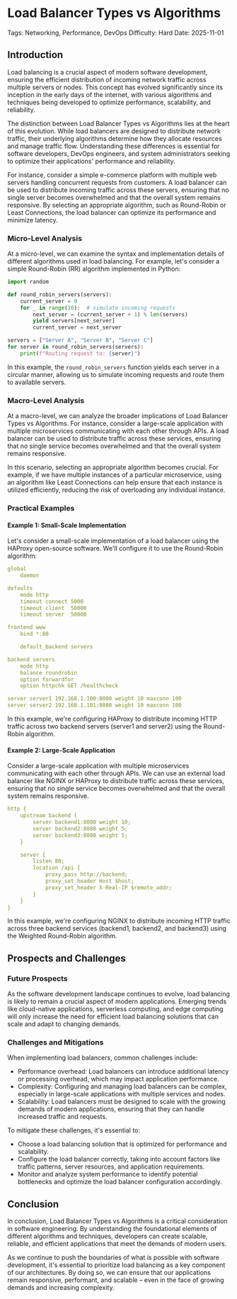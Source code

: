 # Load Balancer Types vs Algorithms
Tags: Networking, Performance, DevOps
Difficulty: Hard
Date: 2025-11-01

## Introduction
Load balancing is a crucial aspect of modern software development, ensuring the efficient distribution of incoming network traffic across multiple servers or nodes. This concept has evolved significantly since its inception in the early days of the internet, with various algorithms and techniques being developed to optimize performance, scalability, and reliability.

The distinction between Load Balancer Types vs Algorithms lies at the heart of this evolution. While load balancers are designed to distribute network traffic, their underlying algorithms determine how they allocate resources and manage traffic flow. Understanding these differences is essential for software developers, DevOps engineers, and system administrators seeking to optimize their applications' performance and reliability.

For instance, consider a simple e-commerce platform with multiple web servers handling concurrent requests from customers. A load balancer can be used to distribute incoming traffic across these servers, ensuring that no single server becomes overwhelmed and that the overall system remains responsive. By selecting an appropriate algorithm, such as Round-Robin or Least Connections, the load balancer can optimize its performance and minimize latency.

### Micro-Level Analysis
At a micro-level, we can examine the syntax and implementation details of different algorithms used in load balancing. For example, let's consider a simple Round-Robin (RR) algorithm implemented in Python:
```python
import random

def round_robin_servers(servers):
    current_server = 0
    for _ in range(10):  # simulate incoming requests
        next_server = (current_server + 1) % len(servers)
        yield servers[next_server]
        current_server = next_server

servers = ["Server A", "Server B", "Server C"]
for server in round_robin_servers(servers):
    print(f"Routing request to: {server}")
```
In this example, the `round_robin_servers` function yields each server in a circular manner, allowing us to simulate incoming requests and route them to available servers.

### Macro-Level Analysis
At a macro-level, we can analyze the broader implications of Load Balancer Types vs Algorithms. For instance, consider a large-scale application with multiple microservices communicating with each other through APIs. A load balancer can be used to distribute traffic across these services, ensuring that no single service becomes overwhelmed and that the overall system remains responsive.

In this scenario, selecting an appropriate algorithm becomes crucial. For example, if we have multiple instances of a particular microservice, using an algorithm like Least Connections can help ensure that each instance is utilized efficiently, reducing the risk of overloading any individual instance.

### Practical Examples
#### Example 1: Small-Scale Implementation

Let's consider a small-scale implementation of a load balancer using the HAProxy open-source software. We'll configure it to use the Round-Robin algorithm:
```yaml
global
    daemon

defaults
    mode http
    timeout connect 5000
    timeout client  50000
    timeout server  50000

frontend www
    bind *:80

    default_backend servers

backend servers
    mode http
    balance roundrobin
    option forwardfor
    option httpchk GET /healthcheck

server server1 192.168.1.100:8080 weight 10 maxconn 100
server server2 192.168.1.101:8080 weight 10 maxconn 100
```
In this example, we're configuring HAProxy to distribute incoming HTTP traffic across two backend servers (server1 and server2) using the Round-Robin algorithm.

#### Example 2: Large-Scale Application

Consider a large-scale application with multiple microservices communicating with each other through APIs. We can use an external load balancer like NGINX or HAProxy to distribute traffic across these services, ensuring that no single service becomes overwhelmed and that the overall system remains responsive.
```yaml
http {
    upstream backend {
        server backend1:8080 weight 10;
        server backend2:8080 weight 5;
        server backend3:8080 weight 5;
    }

    server {
        listen 80;
        location /api {
            proxy_pass http://backend;
            proxy_set_header Host $host;
            proxy_set_header X-Real-IP $remote_addr;
        }
    }
}
```
In this example, we're configuring NGINX to distribute incoming HTTP traffic across three backend services (backend1, backend2, and backend3) using the Weighted Round-Robin algorithm.

## Prospects and Challenges
### Future Prospects

As the software development landscape continues to evolve, load balancing is likely to remain a crucial aspect of modern applications. Emerging trends like cloud-native applications, serverless computing, and edge computing will only increase the need for efficient load balancing solutions that can scale and adapt to changing demands.

### Challenges and Mitigations

When implementing load balancers, common challenges include:

* Performance overhead: Load balancers can introduce additional latency or processing overhead, which may impact application performance.
* Complexity: Configuring and managing load balancers can be complex, especially in large-scale applications with multiple services and nodes.
* Scalability: Load balancers must be designed to scale with the growing demands of modern applications, ensuring that they can handle increased traffic and requests.

To mitigate these challenges, it's essential to:

* Choose a load balancing solution that is optimized for performance and scalability.
* Configure the load balancer correctly, taking into account factors like traffic patterns, server resources, and application requirements.
* Monitor and analyze system performance to identify potential bottlenecks and optimize the load balancer configuration accordingly.

## Conclusion
In conclusion, Load Balancer Types vs Algorithms is a critical consideration in software engineering. By understanding the foundational elements of different algorithms and techniques, developers can create scalable, reliable, and efficient applications that meet the demands of modern users.

As we continue to push the boundaries of what is possible with software development, it's essential to prioritize load balancing as a key component of our architectures. By doing so, we can ensure that our applications remain responsive, performant, and scalable – even in the face of growing demands and increasing complexity.
